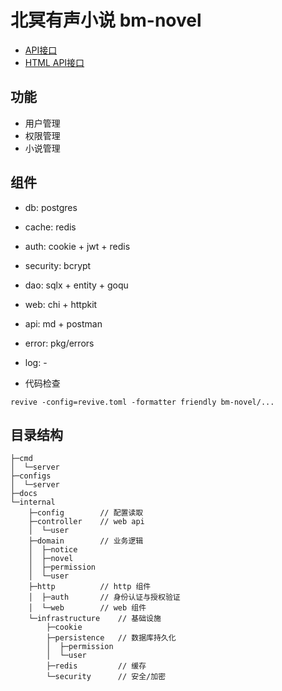 # 北冥有声小说 bm-novel

- [API接口]
- [HTML API接口]


## 功能

- 用户管理
- 权限管理
- 小说管理

## 组件
- db: postgres
- cache: redis
- auth: cookie + jwt + redis
- security: bcrypt
- dao: sqlx + entity + goqu
- web: chi + httpkit
- api: md + postman
- error: pkg/errors
- log: -

- 代码检查 
```shell script
revive -config=revive.toml -formatter friendly bm-novel/...
```

## 目录结构

```
├─cmd
│  └─server
├─configs
│  └─server
├─docs
└─internal
    ├─config        // 配置读取
    ├─controller    // web api
    │  └─user
    ├─domain        // 业务逻辑
    │  ├─notice
    │  ├─novel
    │  ├─permission
    │  └─user
    ├─http          // http 组件
    │  ├─auth       // 身份认证与授权验证
    │  └─web        // web 组件
    └─infrastructure    // 基础设施
        ├─cookie        
        ├─persistence   // 数据库持久化
        │  ├─permission
        │  └─user
        ├─redis         // 缓存
        └─security      // 安全/加密

```

[API接口]: https://gitlab.haochang.tv/heyong/bm-novel/issues?scope=all&utf8=%E2%9C%93&state=opened&label_name[]=documentation

[HTML API接口]: https://docs.apipost.cn/view/da19f06dec885005#2522365